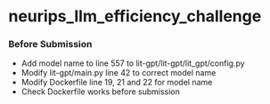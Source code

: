 # neurips_llm_efficiency_challenge

### Before Submission
* Add model name to line 557 to lit-gpt/lit-gpt/lit_gpt/config.py
* Modify lit-gpt/main.py line 42 to correct model name
* Modify Dockerfile line 19, 21 and 22 for model name
* Check Dockerfile works before submission
